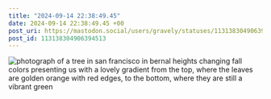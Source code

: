```yaml
---
title: "2024-09-14 22:38:49.45"
date: 2024-09-14 22:38:49.45 +00
post_uri: https://mastodon.social/users/gravely/statuses/113138304906394513
post_id: 113138304906394513
---
```




![photograph of a tree in san francisco in bernal heights changing fall colors presenting us with a lovely gradient from the top, where the leaves are golden orange with red edges, to the bottom, where they are still a vibrant green](/images/113138304647439577.jpeg)

